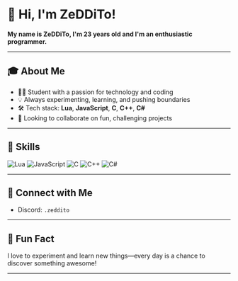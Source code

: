 # 👋 Hi, I'm ZeDDiTo!

**My name is ZeDDiTo, I'm 23 years old and I'm an enthusiastic programmer.**

---

## 🎓 About Me

- 🧑‍🎓 Student with a passion for technology and coding
- 💡 Always experimenting, learning, and pushing boundaries
- 🛠️ Tech stack: **Lua**, **JavaScript**, **C**, **C++**, **C#**
- 🤝 Looking to collaborate on fun, challenging projects

---

## 🔧 Skills

![Lua](https://img.shields.io/badge/Lua-2C2D72?style=flat-square&logo=lua&logoColor=white)
![JavaScript](https://img.shields.io/badge/JavaScript-F7DF1E?style=flat-square&logo=javascript&logoColor=black)
![C](https://img.shields.io/badge/C-00599C?style=flat-square&logo=c&logoColor=white)
![C++](https://img.shields.io/badge/C++-00599C?style=flat-square&logo=c%2B%2B&logoColor=white)
![C#](https://img.shields.io/badge/C%23-239120?style=flat-square&logo=c-sharp&logoColor=white)

---

## 💬 Connect with Me

- Discord: `.zeddito`

---

## 🧠 Fun Fact

I love to experiment and learn new things—every day is a chance to discover something awesome!

---

<!--
**ZeDDiTo/ZeDDiTo** is a ✨ special ✨ repository because its `README.md` (this file) appears on your GitHub profile.
-->
